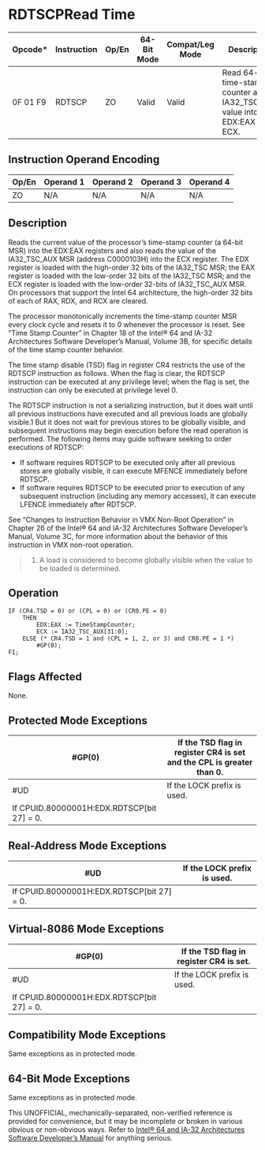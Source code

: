 # RDTSCP**Read Time**

| Opcode\* | Instruction | Op/En | 64-Bit Mode | Compat/Leg Mode | Description                                                                 |
| -------- | ----------- | ----- | ----------- | --------------- | --------------------------------------------------------------------------- |
| 0F 01 F9 | RDTSCP      | ZO    | Valid       | Valid           | Read 64-bit time-stamp counter and IA32_TSC_AUX value into EDX:EAX and ECX. |

## Instruction Operand Encoding

| Op/En | Operand 1 | Operand 2 | Operand 3 | Operand 4 |
| ----- | --------- | --------- | --------- | --------- |
| ZO    | N/A       | N/A       | N/A       | N/A       |

## Description

Reads the current value of the processor’s time-stamp counter (a 64-bit MSR) into the EDX:EAX registers and also reads the value of the IA32_TSC_AUX MSR (address C0000103H) into the ECX register. The EDX register is loaded with the high-order 32 bits of the IA32_TSC MSR; the EAX register is loaded with the low-order 32 bits of the IA32_TSC MSR; and the ECX register is loaded with the low-order 32-bits of IA32_TSC_AUX MSR. On processors that support the Intel 64 architecture, the high-order 32 bits of each of RAX, RDX, and RCX are cleared.

The processor monotonically increments the time-stamp counter MSR every clock cycle and resets it to 0 whenever the processor is reset. See “Time Stamp Counter” in Chapter 18 of the Intel® 64 and IA-32 Architectures Software Developer’s Manual, Volume 3B, for specific details of the time stamp counter behavior.

The time stamp disable (TSD) flag in register CR4 restricts the use of the RDTSCP instruction as follows. When the flag is clear, the RDTSCP instruction can be executed at any privilege level; when the flag is set, the instruction can only be executed at privilege level 0.

The RDTSCP instruction is not a serializing instruction, but it does wait until all previous instructions have executed and all previous loads are globally visible.1 But it does not wait for previous stores to be globally visible, and subsequent instructions may begin execution before the read operation is performed. The following items may guide software seeking to order executions of RDTSCP:

- If software requires RDTSCP to be executed only after all previous stores are globally visible, it can execute MFENCE immediately before RDTSCP.
- If software requires RDTSCP to be executed prior to execution of any subsequent instruction (including any memory accesses), it can execute LFENCE immediately after RDTSCP.

See “Changes to Instruction Behavior in VMX Non-Root Operation” in Chapter 26 of the Intel® 64 and IA-32 Architectures Software Developer’s Manual, Volume 3C, for more information about the behavior of this instruction in VMX non-root operation.

> 1. A load is considered to become globally visible when the value to be loaded is determined.

## Operation

```
IF (CR4.TSD = 0) or (CPL = 0) or (CR0.PE = 0)
    THEN
        EDX:EAX := TimeStampCounter;
        ECX := IA32_TSC_AUX[31:0];
    ELSE (* CR4.TSD = 1 and (CPL = 1, 2, or 3) and CR0.PE = 1 *)
        #​​​​GP(0);
FI;

```

## Flags Affected

None.

## Protected Mode Exceptions

| \#​​​​GP(0)                                | If the TSD flag in register CR4 is set and the CPL is greater than 0. |
| ------------------------------------------ | --------------------------------------------------------------------- |
| #​​​UD                                     | If the LOCK prefix is used.                                           |
| If CPUID.80000001H:EDX.RDTSCP[bit 27] = 0. |

## Real-Address Mode Exceptions

| #​​​UD                                     | If the LOCK prefix is used. |
| ------------------------------------------ | --------------------------- |
| If CPUID.80000001H:EDX.RDTSCP[bit 27] = 0. |

## Virtual-8086 Mode Exceptions

| \#​​​​GP(0)                                | If the TSD flag in register CR4 is set. |
| ------------------------------------------ | --------------------------------------- |
| #​​​UD                                     | If the LOCK prefix is used.             |
| If CPUID.80000001H:EDX.RDTSCP[bit 27] = 0. |

## Compatibility Mode Exceptions

Same exceptions as in protected mode.

## 64-Bit Mode Exceptions

Same exceptions as in protected mode.

This UNOFFICIAL, mechanically-separated, non-verified reference is provided for convenience, but it may be
incomplete or broken in various obvious or non-obvious
ways. Refer to [Intel® 64 and IA-32 Architectures Software Developer’s Manual](https://software.intel.com/en-us/download/intel-64-and-ia-32-architectures-sdm-combined-volumes-1-2a-2b-2c-2d-3a-3b-3c-3d-and-4) for anything serious.
